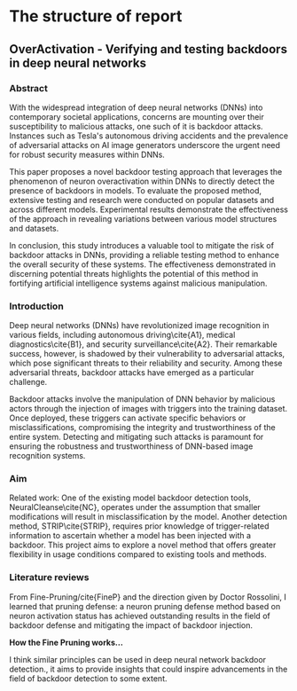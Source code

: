 # The structure of report

## OverActivation - Verifying and testing backdoors in deep neural networks

### Abstract
With the widespread integration of deep neural networks (DNNs) into contemporary societal applications, concerns are mounting over their susceptibility to malicious attacks, one such of it is backdoor attacks. Instances such as Tesla's autonomous driving accidents and the prevalence of adversarial attacks on AI image generators underscore the urgent need for robust security measures within DNNs.

This paper proposes a novel backdoor testing approach that leverages the phenomenon of neuron overactivation within DNNs to directly detect the presence of backdoors in models. To evaluate the proposed method, extensive testing and research were conducted on popular datasets and across different models. Experimental results demonstrate the effectiveness of the approach in revealing variations between various model structures and datasets.

In conclusion, this study introduces a valuable tool to mitigate the risk of backdoor attacks in DNNs, providing a reliable testing method to enhance the overall security of these systems. The effectiveness demonstrated in discerning potential threats highlights the potential of this method in fortifying artificial intelligence systems against malicious manipulation.

### Introduction
Deep neural networks (DNNs) have revolutionized image recognition in various fields, including autonomous driving\cite{A1}, medical diagnostics\cite{B1}, and security surveillance\cite{A2}. Their remarkable success, however, is shadowed by their vulnerability to adversarial attacks, which pose significant threats to their reliability and security. Among these adversarial threats, backdoor attacks have emerged as a particular challenge.

Backdoor attacks involve the manipulation of DNN behavior by malicious actors through the injection of images with triggers into the training dataset. Once deployed, these triggers can activate specific behaviors or misclassifications, compromising the integrity and trustworthiness of the entire system. Detecting and mitigating such attacks is paramount for ensuring the robustness and trustworthiness of DNN-based image recognition systems.

### Aim
Related work: One of the existing model backdoor detection tools, NeuralCleanse\cite{NC}, operates under the assumption that smaller modifications will result in misclassification by the model. Another detection method, STRIP\cite{STRIP}, requires prior knowledge of trigger-related information to ascertain whether a model has been injected with a backdoor. This project aims to explore a novel method that offers greater flexibility in usage conditions compared to existing tools and methods. 


### Literature reviews
From Fine-Pruning/cite{FineP} and the direction given by Doctor Rossolini, I learned that pruning defense: a neuron pruning defense method based on neuron activation status has achieved outstanding results in the field of backdoor defense and mitigating the impact of backdoor injection. 


**How the Fine Pruning works...**


I think similar principles can be used in deep neural network backdoor detection., it aims to provide insights that could inspire advancements in the field of backdoor detection to some extent.

